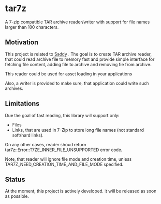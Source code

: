 # tar7z
A 7-zip compatible TAR archive reader/writer with support for file names larger than 100 characters.

## Motivation

This project is related to [Saddy](https://github.com/mamontov-cpp/saddy-graphics-engine-2d) . The goal is to create TAR archive reader, that could read archive file to memory fast and provide simple interface for fetching file content, adding file to archive and removing fie from archive.

This reader could be used for asset loading in  your  applications

Also, a writer is provided to make sure, that application could write such archives.

## Limitations

Due the goal of fast reading, this library will support only:

 * Files
 * Links, that are used in 7-Zip to store long file names (not standard soft/hard links).

On any other cases, reader shoud return tar7z::Error::T7ZE_INNER_FILE_UNSUPPORTED error code. 

Note, that reader will ignore file mode and creation time, unless TAR7Z_NEED_CREATION_TIME_AND_FILE_MODE specified. 

## Status

At the moment, this project is actively developed. It will be released as soon as possible.
